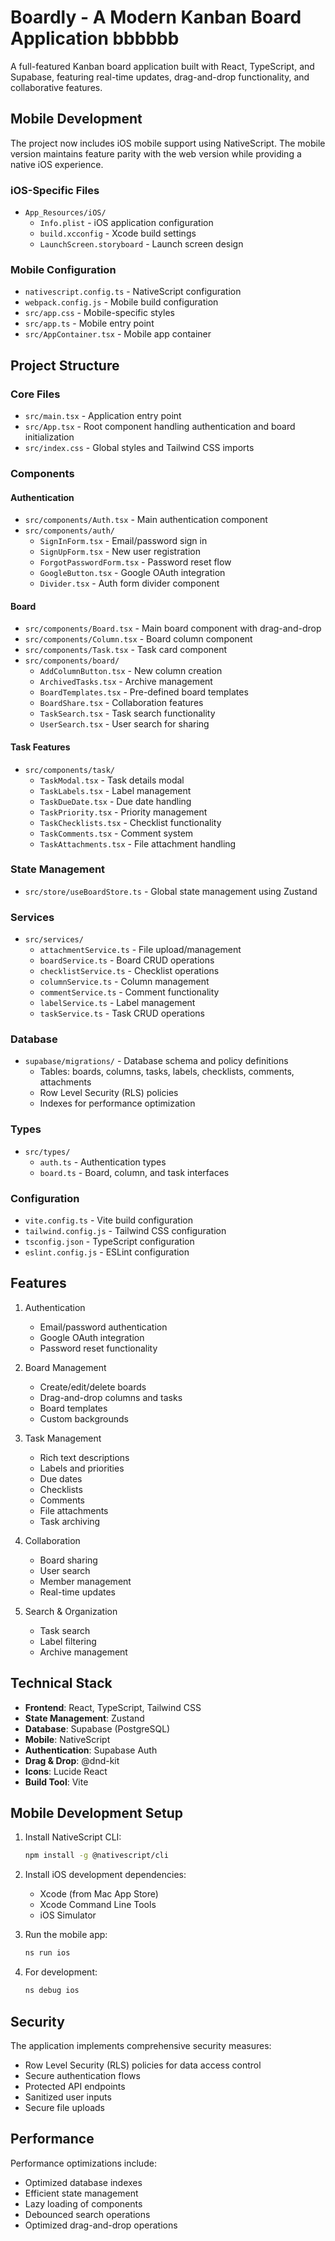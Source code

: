# Boardly - A Modern Kanban Board Application bbbbbb

A full-featured Kanban board application built with React, TypeScript, and Supabase, featuring real-time updates, drag-and-drop functionality, and collaborative features.

## Mobile Development

The project now includes iOS mobile support using NativeScript. The mobile version maintains feature parity with the web version while providing a native iOS experience.

### iOS-Specific Files

- `App_Resources/iOS/`
  - `Info.plist` - iOS application configuration
  - `build.xcconfig` - Xcode build settings
  - `LaunchScreen.storyboard` - Launch screen design

### Mobile Configuration

- `nativescript.config.ts` - NativeScript configuration
- `webpack.config.js` - Mobile build configuration
- `src/app.css` - Mobile-specific styles
- `src/app.ts` - Mobile entry point
- `src/AppContainer.tsx` - Mobile app container

## Project Structure

### Core Files
- `src/main.tsx` - Application entry point
- `src/App.tsx` - Root component handling authentication and board initialization
- `src/index.css` - Global styles and Tailwind CSS imports

### Components

#### Authentication
- `src/components/Auth.tsx` - Main authentication component
- `src/components/auth/`
  - `SignInForm.tsx` - Email/password sign in
  - `SignUpForm.tsx` - New user registration
  - `ForgotPasswordForm.tsx` - Password reset flow
  - `GoogleButton.tsx` - Google OAuth integration
  - `Divider.tsx` - Auth form divider component

#### Board
- `src/components/Board.tsx` - Main board component with drag-and-drop
- `src/components/Column.tsx` - Board column component
- `src/components/Task.tsx` - Task card component
- `src/components/board/`
  - `AddColumnButton.tsx` - New column creation
  - `ArchivedTasks.tsx` - Archive management
  - `BoardTemplates.tsx` - Pre-defined board templates
  - `BoardShare.tsx` - Collaboration features
  - `TaskSearch.tsx` - Task search functionality
  - `UserSearch.tsx` - User search for sharing

#### Task Features
- `src/components/task/`
  - `TaskModal.tsx` - Task details modal
  - `TaskLabels.tsx` - Label management
  - `TaskDueDate.tsx` - Due date handling
  - `TaskPriority.tsx` - Priority management
  - `TaskChecklists.tsx` - Checklist functionality
  - `TaskComments.tsx` - Comment system
  - `TaskAttachments.tsx` - File attachment handling

### State Management
- `src/store/useBoardStore.ts` - Global state management using Zustand

### Services
- `src/services/`
  - `attachmentService.ts` - File upload/management
  - `boardService.ts` - Board CRUD operations
  - `checklistService.ts` - Checklist operations
  - `columnService.ts` - Column management
  - `commentService.ts` - Comment functionality
  - `labelService.ts` - Label management
  - `taskService.ts` - Task CRUD operations

### Database
- `supabase/migrations/` - Database schema and policy definitions
  - Tables: boards, columns, tasks, labels, checklists, comments, attachments
  - Row Level Security (RLS) policies
  - Indexes for performance optimization

### Types
- `src/types/`
  - `auth.ts` - Authentication types
  - `board.ts` - Board, column, and task interfaces

### Configuration
- `vite.config.ts` - Vite build configuration
- `tailwind.config.js` - Tailwind CSS configuration
- `tsconfig.json` - TypeScript configuration
- `eslint.config.js` - ESLint configuration

## Features

1. Authentication
   - Email/password authentication
   - Google OAuth integration
   - Password reset functionality

2. Board Management
   - Create/edit/delete boards
   - Drag-and-drop columns and tasks
   - Board templates
   - Custom backgrounds

3. Task Management
   - Rich text descriptions
   - Labels and priorities
   - Due dates
   - Checklists
   - Comments
   - File attachments
   - Task archiving

4. Collaboration
   - Board sharing
   - User search
   - Member management
   - Real-time updates

5. Search & Organization
   - Task search
   - Label filtering
   - Archive management

## Technical Stack

- **Frontend**: React, TypeScript, Tailwind CSS
- **State Management**: Zustand
- **Database**: Supabase (PostgreSQL)
- **Mobile**: NativeScript
- **Authentication**: Supabase Auth
- **Drag & Drop**: @dnd-kit
- **Icons**: Lucide React
- **Build Tool**: Vite

## Mobile Development Setup

1. Install NativeScript CLI:
   ```bash
   npm install -g @nativescript/cli
   ```

2. Install iOS development dependencies:
   - Xcode (from Mac App Store)
   - Xcode Command Line Tools
   - iOS Simulator

3. Run the mobile app:
   ```bash
   ns run ios
   ```

4. For development:
   ```bash
   ns debug ios
   ```

## Security

The application implements comprehensive security measures:
- Row Level Security (RLS) policies for data access control
- Secure authentication flows
- Protected API endpoints
- Sanitized user inputs
- Secure file uploads

## Performance

Performance optimizations include:
- Optimized database indexes
- Efficient state management
- Lazy loading of components
- Debounced search operations
- Optimized drag-and-drop operations